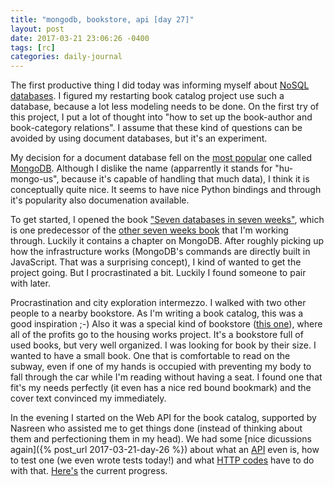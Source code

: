 ```yaml
---
title: "mongodb, bookstore, api [day 27]"
layout: post
date: 2017-03-21 23:06:26 -0400
tags: [rc]
categories: daily-journal
---
```


The first productive thing I did today was informing myself about [NoSQL databases](http://nosql-database.org/). I figured my restarting book catalog project use such a database, because a lot less modeling needs to be done. On the first try of this project, I put a lot of thought into "how to set up the book-author and book-category relations". I assume that these kind of questions can be avoided by using document databases, but it's an experiment.

My decision for a document database fell on the [most popular](http://db-engines.com/en/ranking/document+store) one called [MongoDB](https://en.wikipedia.org/wiki/MongoDB). Although I dislike the name (apparrently it stands for "hu-mongo-us", because it's capable of handling that much data), I think it is conceptually quite nice. It seems to have nice Python bindings and through it's popularity also documenation available.

To get started, I opened the book ["Seven databases in seven weeks"](https://pragprog.com/book/rwdata/seven-databases-in-seven-weeks), which is one predecessor of the [other seven weeks book](https://pragprog.com/book/btlang/seven-languages-in-seven-weeks) that I'm working through. Luckily it contains a chapter on MongoDB. After roughly picking up how the infrastructure works (MongoDB's commands are directly built in JavaScript. That was a surprising concept), I kind of wanted to get the project going. But I procrastinated a bit. Luckily I found someone to pair with later.

Procrastination and city exploration intermezzo. I walked with two other people to a nearby bookstore. As I'm writing a book catalog, this was a good inspiration ;-) Also it was a special kind of bookstore ([this one](http://www.housingworks.org/bookstore/)), where all of the profits go to the housing works project. It's a bookstore full of used books, but very well organized. I was looking for book by their size. I wanted to have a small book. One that is comfortable to read on the subway, even if one of my hands is occupied with preventing my body to fall through the car while I'm reading without having a seat. I found one that fit's my needs perfectly (it even has a nice red bound bookmark) and the cover text convinced my immediately.

In the evening I started on the Web API for the book catalog, supported by Nasreen who assisted me to get things done (instead of thinking about them and perfectioning them in my head). We had some [nice dicussions again]({% post_url 2017-03-21-day-26 %}) about what an [API](https://en.wikipedia.org/wiki/Application_programming_interface) even is, how to test one (we even wrote tests today!) and what [HTTP codes](https://http.cat/) have to do with that. [Here's](https://github.com/zormit/bolog-API/commit/dca6b4a1efbab419becdeecf39df986a05022340) the current progress.
